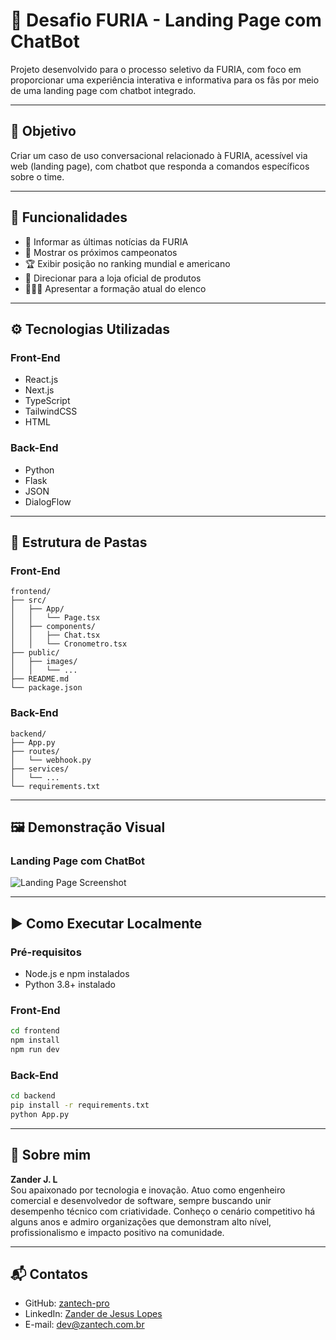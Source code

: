 
# 🐾 Desafio FURIA - Landing Page com ChatBot

Projeto desenvolvido para o processo seletivo da FURIA, com foco em proporcionar uma experiência interativa e informativa para os fãs por meio de uma landing page com chatbot integrado.

---

## 📌 Objetivo

Criar um caso de uso conversacional relacionado à FURIA, acessível via web (landing page), com chatbot que responda a comandos específicos sobre o time.

---

## 🧠 Funcionalidades

- 📰 Informar as últimas notícias da FURIA
- 📆 Mostrar os próximos campeonatos
- 🏆 Exibir posição no ranking mundial e americano
- 🛒 Direcionar para a loja oficial de produtos
- 🧑‍🤝‍🧑 Apresentar a formação atual do elenco

---

## ⚙️ Tecnologias Utilizadas

### Front-End
- React.js
- Next.js
- TypeScript
- TailwindCSS
- HTML

### Back-End
- Python
- Flask
- JSON
- DialogFlow

---

## 📂 Estrutura de Pastas

### Front-End
```
frontend/
├── src/
│   ├── App/
│   │   └── Page.tsx
│   ├── components/
│   │   ├── Chat.tsx
│   │   └── Cronometro.tsx
├── public/
│   ├── images/
│   │   └── ...
├── README.md
└── package.json
```

### Back-End
```
backend/
├── App.py
├── routes/
│   └── webhook.py
├── services/
│   └── ...
└── requirements.txt
```

---

## 🖼️ Demonstração Visual

### Landing Page com ChatBot

![Landing Page Screenshot](./public/images/landingpage_preview.png)

---

## ▶️ Como Executar Localmente

### Pré-requisitos
- Node.js e npm instalados
- Python 3.8+ instalado

### Front-End
```bash
cd frontend
npm install
npm run dev
```

### Back-End
```bash
cd backend
pip install -r requirements.txt
python App.py
```

---

## 👤 Sobre mim

**Zander J. L**  
Sou apaixonado por tecnologia e inovação. Atuo como engenheiro comercial e desenvolvedor de software, sempre buscando unir desempenho técnico com criatividade. Conheço o cenário competitivo há alguns anos e admiro organizações que demonstram alto nível, profissionalismo e impacto positivo na comunidade.

---

## 📬 Contatos

- GitHub: [zantech-pro](https://github.com/zantech-pro)
- LinkedIn: [Zander de Jesus Lopes](https://www.linkedin.com/in/zander-de-jesus-lopes-0854a775/)
- E-mail: dev@zantech.com.br
